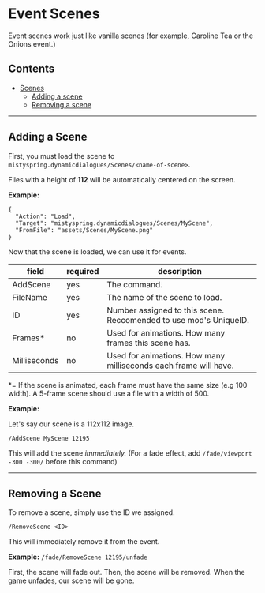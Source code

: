 
# Event Scenes
Event scenes work just like vanilla scenes (for example, Caroline Tea or the Onions event.)


## Contents

* [Scenes](#event-scenes)
  * [Adding a scene](#adding-a-scene)
  * [Removing a scene](#removing-a-scene)



----------


## Adding a Scene


First, you must load the scene to `mistyspring.dynamicdialogues/Scenes/<name-of-scene>`. 

Files with a height of **112** will be automatically centered on the screen.


**Example:**

```
{
  "Action": "Load",
  "Target": "mistyspring.dynamicdialogues/Scenes/MyScene",
  "FromFile": "assets/Scenes/MyScene.png"
}
```

Now that the scene is loaded, we can use it for events.

 field | required | description 
-------|----------|-----------------
 AddScene | yes | The command. 
 FileName | yes | The name of the scene to load. 
 ID | yes | Number assigned to this scene. Reccomended to use mod's UniqueID.
 Frames\* | no | Used for animations. How many frames this scene has. 
 Milliseconds | no | Used for animations. How many milliseconds each frame will have. 

\*= If the scene is animated, each frame must have the same size (e.g 100 width). A 5-frame scene should use a file with a width of 500.

**Example:**

Let's say our scene is a 112x112 image.

`/AddScene MyScene 12195`

This will add the scene *immediately.* 
(For a fade effect, add `/fade/viewport -300 -300/` before this command)

----------

## Removing a Scene

To remove a scene, simply use the ID we assigned.

`/RemoveScene <ID>`

This will immediately remove it from the event.

**Example:**
`/fade/RemoveScene 12195/unfade`

First, the scene will fade out. Then, the scene will be removed.
When the game unfades, our scene will be gone.

